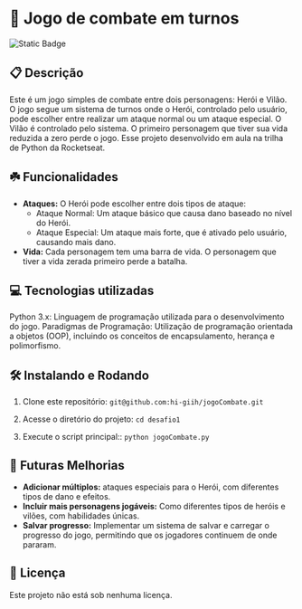 # 📲 Jogo de combate em turnos

![Static Badge](https://img.shields.io/badge/status-Active-gren?style=for-the-badge)


## 📋 Descrição

 Este é um jogo simples de combate entre dois personagens: Herói e Vilão. O jogo segue um sistema de turnos onde o Herói, controlado pelo usuário, pode escolher entre realizar um ataque normal ou um ataque especial. O Vilão é controlado pelo sistema. O primeiro personagem que tiver sua vida reduzida a zero perde o jogo.
 Esse projeto desenvolvido em aula na trilha de Python da Rocketseat.

## ☘️ Funcionalidades
 
- **Ataques:** O Herói pode escolher entre dois tipos de ataque:
  * Ataque Normal: Um ataque básico que causa dano baseado no nível do Herói.
  * Ataque Especial: Um ataque mais forte, que é ativado pelo usuário, causando mais dano.
- **Vida:** Cada personagem tem uma barra de vida. O personagem que tiver a vida zerada primeiro perde a batalha.


## 💻 Tecnologias utilizadas

 Python 3.x: Linguagem de programação utilizada para o desenvolvimento do jogo.
 Paradigmas de Programação: Utilização de programação orientada a objetos (OOP), incluindo os conceitos de encapsulamento, herança e polimorfismo.

## 🛠️ Instalando e Rodando

1. Clone este repositório: `git@github.com:hi-giih/jogoCombate.git`

2. Acesse o diretório do projeto: `cd desafio1`

3. Execute o script principal:: `python jogoCombate.py`

## 📌 Futuras Melhorias

- **Adicionar múltiplos:** ataques especiais para o Herói, com diferentes tipos de dano e efeitos.
- **Incluir mais personagens jogáveis:** Como diferentes tipos de heróis e vilões, com habilidades únicas.
- **Salvar progresso:** Implementar um sistema de salvar e carregar o progresso do jogo, permitindo que os jogadores continuem de onde pararam.

## 📜 Licença 

Este projeto não está sob nenhuma licença.